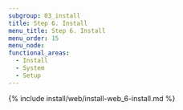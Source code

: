 ```yaml
---
subgroup: 03_install
title: Step 6. Install
menu_title: Step 6. Install
menu_order: 15
menu_node:
functional_areas:
  - Install
  - System
  - Setup
---
```


{% include install/web/install-web_6-install.md %}
